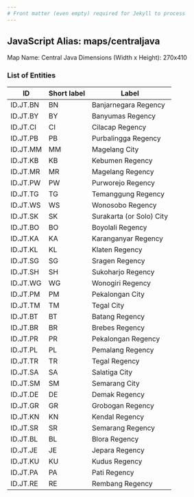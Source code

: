 ```yaml
---
# Front matter (even empty) required for Jekyll to process
---
```


## JavaScript Alias: maps/centraljava

Map Name: Central Java
Dimensions (Width x Height): 270x410





### List of Entities

ID | Short label | Label
---|---|---|
ID.JT.BN|BN|Banjarnegara Regency
ID.JT.BY|BY|Banyumas Regency
ID.JT.CI|CI|Cilacap Regency
ID.JT.PB|PB|Purbalingga Regency
ID.JT.MM|MM|Magelang City
ID.JT.KB|KB|Kebumen Regency
ID.JT.MR|MR|Magelang Regency
ID.JT.PW|PW|Purworejo Regency
ID.JT.TG|TG|Temanggung Regency
ID.JT.WS|WS|Wonosobo Regency
ID.JT.SK|SK|Surakarta (or Solo) City
ID.JT.BO|BO|Boyolali Regency
ID.JT.KA|KA|Karanganyar Regency
ID.JT.KL|KL|Klaten Regency
ID.JT.SG|SG|Sragen Regency
ID.JT.SH|SH|Sukoharjo Regency
ID.JT.WG|WG|Wonogiri Regency
ID.JT.PM|PM|Pekalongan City
ID.JT.TM|TM|Tegal City
ID.JT.BT|BT|Batang Regency
ID.JT.BR|BR|Brebes Regency
ID.JT.PR|PR|Pekalongan Regency
ID.JT.PL|PL|Pemalang Regency
ID.JT.TR|TR|Tegal Regency
ID.JT.SA|SA|Salatiga City
ID.JT.SM|SM|Semarang City
ID.JT.DE|DE|Demak Regency
ID.JT.GR|GR|Grobogan Regency
ID.JT.KN|KN|Kendal Regency
ID.JT.SR|SR|Semarang Regency
ID.JT.BL|BL|Blora Regency
ID.JT.JE|JE|Jepara Regency
ID.JT.KU|KU|Kudus Regency
ID.JT.PA|PA|Pati Regency
ID.JT.RE|RE|Rembang Regency